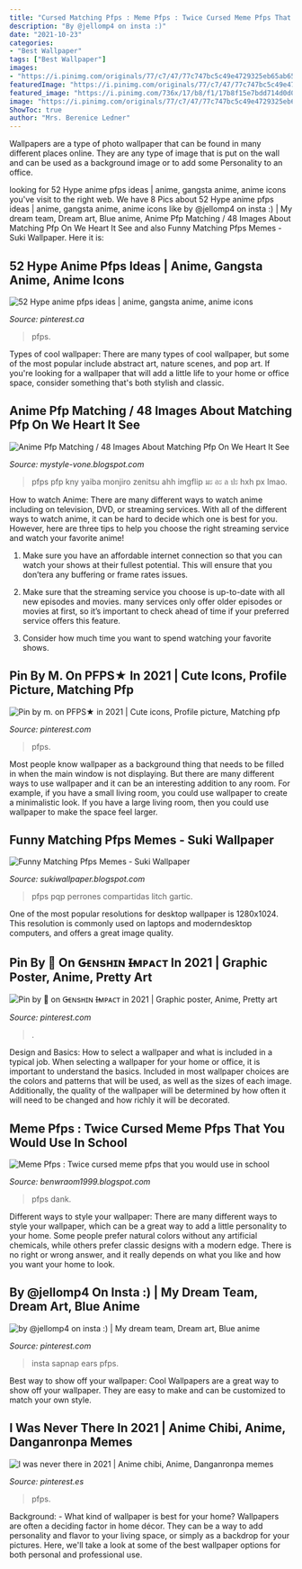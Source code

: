 ```yaml
---
title: "Cursed Matching Pfps : Meme Pfps : Twice Cursed Meme Pfps That You Would Use In School"
description: "By @jellomp4 on insta :)"
date: "2021-10-23"
categories:
- "Best Wallpaper"
tags: ["Best Wallpaper"]
images:
- "https://i.pinimg.com/originals/77/c7/47/77c747bc5c49e4729325eb65ab65831c.jpg"
featuredImage: "https://i.pinimg.com/originals/77/c7/47/77c747bc5c49e4729325eb65ab65831c.jpg"
featured_image: "https://i.pinimg.com/736x/17/b8/f1/17b8f15e7bdd714d0d02666c506037c1.jpg"
image: "https://i.pinimg.com/originals/77/c7/47/77c747bc5c49e4729325eb65ab65831c.jpg"
ShowToc: true
author: "Mrs. Berenice Ledner"
---
```





Wallpapers are a type of photo wallpaper that can be found in many different places online. They are any type of image that is put on the wall and can be used as a background image or to add some Personality to an office.

	

		
looking for 52 Hype anime pfps ideas | anime, gangsta anime, anime icons you've visit to the right web. We have 8 Pics about 52 Hype anime pfps ideas | anime, gangsta anime, anime icons like by @jellomp4 on insta :) | My dream team, Dream art, Blue anime, Anime Pfp Matching / 48 Images About Matching Pfp On We Heart It See and also Funny Matching Pfps Memes - Suki Wallpaper. Here it is:
		
    
## 52 Hype Anime Pfps Ideas | Anime, Gangsta Anime, Anime Icons

<img loading=lazy src="https://i.pinimg.com/474x/8f/67/8b/8f678b886122b1e6be3afe40f3ac10a9.jpg" onerror="this.onerror=null;this.src='https://tse3.mm.bing.net/th?id=OIP.uYiBKnlFqsmpVRt7O3pk3QAAAA&amp;pid=15.1';" alt="52 Hype anime pfps ideas | anime, gangsta anime, anime icons">

_Source: pinterest.ca_

>pfps. 

	

Types of cool wallpaper:
There are many types of cool wallpaper, but some of the most popular include abstract art, nature scenes, and pop art. If you're looking for a wallpaper that will add a little life to your home or office space, consider something that's both stylish and classic.

    
## Anime Pfp Matching / 48 Images About Matching Pfp On We Heart It See

<img loading=lazy src="https://64.media.tumblr.com/e7621ede8962b0f9b331e07018c47e98/e98d307ec9ae3ad2-38/s1280x1920/4f15f21c2116d921d6f06dc0d0e49e7240eabc6d.jpg" onerror="this.onerror=null;this.src='https://tse1.mm.bing.net/th?id=OIP.TSTzKvpKI58kmQ7RfLuxEQHaHa&amp;pid=15.1';" alt="Anime Pfp Matching / 48 Images About Matching Pfp On We Heart It See">

_Source: mystyle-vone.blogspot.com_

>pfps pfp kny yaiba monjiro zenitsu ahh imgflip มะ อะ ล ปะ hxh px lmao. 

	

How to watch Anime: There are many different ways to watch anime including on television, DVD, or streaming services.
With all of the different ways to watch anime, it can be hard to decide which one is best for you. However, here are three tips to help you choose the right streaming service and watch your favorite anime!
1. Make sure you have an affordable internet connection so that you can watch your shows at their fullest potential. This will ensure that you don’tera any buffering or frame rates issues.

2. Make sure that the streaming service you choose is up-to-date with all new episodes and movies. many services only offer older episodes or movies at first, so it’s important to check ahead of time if your preferred service offers this feature.

3. Consider how much time you want to spend watching your favorite shows.

    
## Pin By M. On PFPS★ In 2021 | Cute Icons, Profile Picture, Matching Pfp

<img loading=lazy src="https://i.pinimg.com/736x/9a/a2/37/9aa23738a04ea2c7c0ec8b9b04cccab1.jpg" onerror="this.onerror=null;this.src='https://tse3.mm.bing.net/th?id=OIP.FQdjEL1_PBnV-ttLLnOA-AHaHY&amp;pid=15.1';" alt="Pin by m. on PFPS★ in 2021 | Cute icons, Profile picture, Matching pfp">

_Source: pinterest.com_

>pfps. 

	

Most people know wallpaper as a background thing that needs to be filled in when the main window is not displaying. But there are many different ways to use wallpaper and it can be an interesting addition to any room. For example, if you have a small living room, you could use wallpaper to create a minimalistic look. If you have a large living room, then you could use wallpaper to make the space feel larger.

    
## Funny Matching Pfps Memes - Suki Wallpaper

<img loading=lazy src="https://www.matchingpfps.com/imgs/35_left.jpg" onerror="this.onerror=null;this.src='https://tse3.mm.bing.net/th?id=OIP.btzdVx0NLvXxVLwZ2wtQsAHaHa&amp;pid=15.1';" alt="Funny Matching Pfps Memes - Suki Wallpaper">

_Source: sukiwallpaper.blogspot.com_

>pfps pqp perrones compartidas litch gartic. 

	

One of the most popular resolutions for desktop wallpaper is 1280x1024. This resolution is commonly used on laptops and moderndesktop computers, and offers a great image quality.

    
## Pin By 🦞 On G̶ᴇɴsʜɪɴ I̶ᴍᴘᴀᴄᴛ In 2021 | Graphic Poster, Anime, Pretty Art

<img loading=lazy src="https://i.pinimg.com/736x/98/bf/2d/98bf2daf715acb11cf2bcccb8c305354.jpg" onerror="this.onerror=null;this.src='https://tse3.mm.bing.net/th?id=OIP.hna1hecvWS7GK4IYUThgfwHaFK&amp;pid=15.1';" alt="Pin by 🦞 on G̶ᴇɴsʜɪɴ I̶ᴍᴘᴀᴄᴛ in 2021 | Graphic poster, Anime, Pretty art">

_Source: pinterest.com_

>. 

	

Design and Basics: How to select a wallpaper and what is included in a typical job.
When selecting a wallpaper for your home or office, it is important to understand the basics. Included in most wallpaper choices are the colors and patterns that will be used, as well as the sizes of each image. Additionally, the quality of the wallpaper will be determined by how often it will need to be changed and how richly it will be decorated.

    
## Meme Pfps : Twice Cursed Meme Pfps That You Would Use In School

<img loading=lazy src="https://pm1.narvii.com/6951/60fea7673c87e28a09679f86b673882e5e1aa465r1-552-590v2_hq.jpg" onerror="this.onerror=null;this.src='https://tse3.mm.bing.net/th?id=OIP.BtzE1sWgLNpAggydcyJBowHaH6&amp;pid=15.1';" alt="Meme Pfps : Twice cursed meme pfps that you would use in school">

_Source: benwraom1999.blogspot.com_

>pfps dank. 

	

Different ways to style your wallpaper:
There are many different ways to style your wallpaper, which can be a great way to add a little personality to your home. Some people prefer natural colors without any artificial chemicals, while others prefer classic designs with a modern edge. There is no right or wrong answer, and it really depends on what you like and how you want your home to look.

    
## By @jellomp4 On Insta :) | My Dream Team, Dream Art, Blue Anime

<img loading=lazy src="https://i.pinimg.com/736x/17/b8/f1/17b8f15e7bdd714d0d02666c506037c1.jpg" onerror="this.onerror=null;this.src='https://tse2.mm.bing.net/th?id=OIP.LOMMTyXiub4kUeZLaRORsgHaHc&amp;pid=15.1';" alt="by @jellomp4 on insta :) | My dream team, Dream art, Blue anime">

_Source: pinterest.com_

>insta sapnap ears pfps. 

	

Best way to show off your wallpaper:
Cool Wallpapers are a great way to show off your wallpaper. They are easy to make and can be customized to match your own style.

    
## I Was Never There In 2021 | Anime Chibi, Anime, Danganronpa Memes

<img loading=lazy src="https://i.pinimg.com/originals/77/c7/47/77c747bc5c49e4729325eb65ab65831c.jpg" onerror="this.onerror=null;this.src='https://tse4.mm.bing.net/th?id=OIP.4x0xvJRnscl7_WV0EBcr3wHaLg&amp;pid=15.1';" alt="I was never there in 2021 | Anime chibi, Anime, Danganronpa memes">

_Source: pinterest.es_

>pfps. 

	

Background: - What kind of wallpaper is best for your home?
Wallpapers are often a deciding factor in home décor. They can be a way to add personality and flavor to your living space, or simply as a backdrop for your pictures. Here, we'll take a look at some of the best wallpaper options for both personal and professional use.

